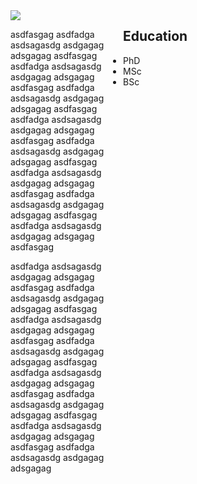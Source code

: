 <div>
<div style="width:180px;float:left;">
<img src="{{ site.url }}/assets/omurarslan.jpg" style="width:150px>
<br>
A|B|C 
</div> 
<div style="width:70%;padding-left:200px;">
<p> asdfasgag asdfadga asdsagasdg asdgagag adsgagag asdfasgag asdfadga asdsagasdg asdgagag adsgagag asdfasgag asdfadga asdsagasdg asdgagag adsgagag asdfasgag asdfadga asdsagasdg asdgagag adsgagag asdfasgag asdfadga asdsagasdg asdgagag adsgagag asdfasgag asdfadga asdsagasdg asdgagag adsgagag asdfasgag asdfadga asdsagasdg asdgagag adsgagag asdfasgag asdfadga asdsagasdg asdgagag adsgagag asdfasgag </p>
<p> asdfadga asdsagasdg asdgagag adsgagag asdfasgag asdfadga asdsagasdg asdgagag adsgagag asdfasgag asdfadga asdsagasdg asdgagag adsgagag asdfasgag asdfadga asdsagasdg asdgagag adsgagag asdfasgag asdfadga asdsagasdg asdgagag adsgagag asdfasgag asdfadga asdsagasdg asdgagag adsgagag asdfasgag asdfadga asdsagasdg asdgagag adsgagag asdfasgag asdfadga asdsagasdg asdgagag adsgagag 
 </p>
</div>  
</div>

## Education 

* PhD
* MSc
* BSc
